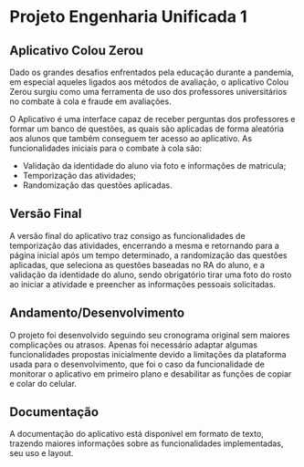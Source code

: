# Projeto Engenharia Unificada 1

## Aplicativo Colou Zerou

Dado os grandes desafios enfrentados pela educação durante a pandemia, em especial aqueles ligados aos métodos de avaliação, o aplicativo Colou Zerou surgiu como uma ferramenta de uso dos professores universitários no combate à cola e fraude em avaliações.

O Aplicativo é uma interface capaz de receber perguntas dos professores e formar um banco de questões, as quais são aplicadas de forma aleatória aos alunos que também conseguem ter acesso ao aplicativo. As funcionalidades iniciais para o combate à cola são:

- Validação da identidade do aluno via foto e informações de matricula;
- Temporização das atividades;
- Randomização das questões aplicadas.

## Versão Final

A versão final do aplicativo traz consigo as funcionalidades de temporização das atividades, encerrando a mesma e retornando para a página inicial após um tempo determinado, a randomização das questões aplicadas, que seleciona as questões baseadas no RA do aluno, e a validação da identidade do aluno, sendo obrigatório tirar uma foto do rosto ao iniciar a atividade e preencher as informações pessoais solicitadas.

## Andamento/Desenvolvimento

O projeto foi desenvolvido seguindo seu cronograma original sem maiores complicações ou atrasos. Apenas foi necessário adaptar algumas funcionalidades propostas inicialmente devido a limitações da plataforma usada para o desenvolvimento, que foi o caso da funcionalidade de monitorar o aplicativo em primeiro plano e desabilitar as funções de copiar e colar do celular.

## Documentação

A documentação do aplicativo está disponível em formato de texto, trazendo maiores informações sobre as funcionalidades implementadas, seu uso e layout.

